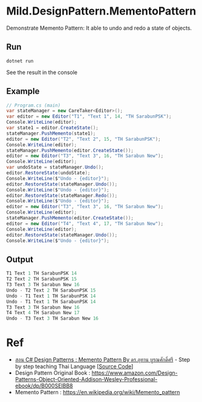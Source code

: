 # Mild.DesignPattern.MementoPattern

Demonstrate Memento Pattern: It able to undo and redo a state of objects.

<!-- more -->

## Run

```
dotnet run
```

See the result in the console

## Example

```c#
// Program.cs (main)
var stateManager = new CareTaker<Editor>();
var editor = new Editor("T1", "Text 1", 14, "TH SarabunPSK");
Console.WriteLine(editor);
var state1 = editor.CreateState();
stateManager.PushMemento(state1);
editor = new Editor("T2", "Text 2", 15, "TH SarabunPSK");
Console.WriteLine(editor);
stateManager.PushMemento(editor.CreateState());
editor = new Editor("T3", "Text 3", 16, "TH Sarabun New");
Console.WriteLine(editor);
var undoState = stateManager.Undo();
editor.RestoreState(undoState);
Console.WriteLine($"Undo - {editor}");
editor.RestoreState(stateManager.Undo());
Console.WriteLine($"Undo - {editor}");
editor.RestoreState(stateManager.Redo());
Console.WriteLine($"Undo - {editor}");
editor = new Editor("T3", "Text 3", 16, "TH Sarabun New");
Console.WriteLine(editor);
stateManager.PushMemento(editor.CreateState());
editor = new Editor("T4", "Text 4", 17, "TH Sarabun New");
Console.WriteLine(editor);
editor.RestoreState(stateManager.Undo());
Console.WriteLine($"Undo - {editor}");
```

## Output

```c#
T1 Text 1 TH SarabunPSK 14
T2 Text 2 TH SarabunPSK 15
T3 Text 3 TH Sarabun New 16
Undo - T2 Text 2 TH SarabunPSK 15
Undo - T1 Text 1 TH SarabunPSK 14
Undo - T1 Text 1 TH SarabunPSK 14
T3 Text 3 TH Sarabun New 16
T4 Text 4 TH Sarabun New 17
Undo - T3 Text 3 TH Sarabun New 16
```

# Ref
- [สอน C# Design Patterns : Memento Pattern By ดร.อุทาน บูรณศักดิ์ศรี](https://www.youtube.com/watch?v=b1BkHlmH8Q0&list=PLUqNhFEQnG_OTpewdbOXCCbFBb_hT_FpZ) - Step by step teaching Thai Language [[Source Code](https://github.com/utarn/csharp-design-pattern-memento/tree/ce5e8821e707e1286a038102179edc2d5a0fd446)]
- Design Pattern Original Book : https://www.amazon.com/Design-Patterns-Object-Oriented-Addison-Wesley-Professional-ebook/dp/B000SEIBB8
- Memento Pattern : https://en.wikipedia.org/wiki/Memento_pattern